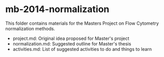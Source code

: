 mb-2014-normalization
=====================

This folder contains materials for the Masters Project on Flow Cytometry normalization methods.

* project.md: Original idea proposed for Master's project
* normalization.md: Suggested outline for Master's thesis
* activities.md: List of suggested activities to do and things to learn
